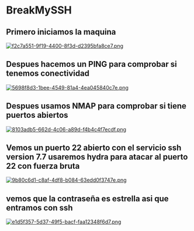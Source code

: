 # BreakMySSH

## Primero iniciamos la maquina

[![f2c7a551-9f19-4400-8f3d-d2395bfa8ce7.png](https://i.postimg.cc/25KNS7H8/f2c7a551-9f19-4400-8f3d-d2395bfa8ce7.png)](https://postimg.cc/v1fNPfFp)

## Despues hacemos un PING para comprobar si tenemos conectividad
[![5698f8d3-1bee-4549-81a4-4ea045840c7e.png](https://i.postimg.cc/qR6Vh6Yc/5698f8d3-1bee-4549-81a4-4ea045840c7e.png)](https://postimg.cc/bDPF4rqd)

## Despues usamos NMAP para comprobar si tiene puertos abiertos

[![8103adb5-662d-4c06-a89d-f4b4c4f7ecdf.png](https://i.postimg.cc/mk7vVfTt/8103adb5-662d-4c06-a89d-f4b4c4f7ecdf.png)](https://postimg.cc/Lg6Q6WYp)
## Vemos un puerto 22 abierto con el servicio ssh version 7.7 usaremos hydra para atacar al puerto 22 con fuerza bruta
[![9b80c6d1-c8af-4df8-b084-63edd0f3747e.png](https://i.postimg.cc/Bv6G3VBV/9b80c6d1-c8af-4df8-b084-63edd0f3747e.png)](https://postimg.cc/SnwP7V56)

## vemos que la contraseña es estrella asi que entramos con ssh

[![e1d5f357-5d37-49f5-bacf-faa12348f6d7.png](https://i.postimg.cc/ZnkkrKtG/e1d5f357-5d37-49f5-bacf-faa12348f6d7.png)](https://postimg.cc/R6Tbmm0d)

